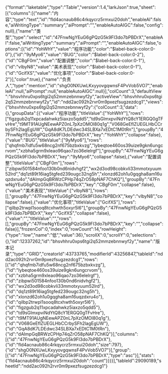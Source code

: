 {"format":"laketable","type":"Table","version":1.4,"larkJson":true,"sheet":[{"columns":[{"name":"内容","type":"text","id":"fld4acnaub86c4rkqycrz5rmxui20doh","enableAI":false,"aiWritingType":"summary","aiPrompt":"","enableAutoAIGC":false,"config":null},{"name":"类型","type":"select","id":"47FnwNgYEuG6gPQzG5k9FI3do7bPBDrX","enableAI":false,"aiWritingType":"summary","aiPrompt":"","enableAutoAIGC":false,"options":[{"id":"YohWhY","value":"程序功能","color":"$label-back-color:0-0"},{"id":"9yMyo6","value":"BUG","color":"$label-back-color:0-2"},{"id":"CBgF0m","value":"配置调整","color":"$label-back-color:0-1"},{"id":"vIbyN8","value":"美术表现","color":"$label-back-color:0-1"},{"id":"GcifXS","value":"优化事项","color":"$label-back-color:0-2"}],"color":true},{"name":"负责人","type":"mention","id":"shgO0NXUwLKxyyovgqwnsF4PvVob5VO7","enableAI":null,"aiPrompt":null,"enableAutoAIGC":null}],"colCount":3,"defaultView":"bhsvhhru0xps6tgi2q52mmzebnnwyf2y","activeView":"bhsvhhru0xps6tgi2q52mmzebnnwyf2y","id":"ndd2ac092h2rvr0m9pxezfsugzezdcg1","views":{"bhsvhhru0xps6tgi2q52mmzebnnwyf2y":{"colCount":3,"data":{},"groupData":[{"value":"程序功能","titleValue":["YohWhY"],"rows":["figzgub2q11xpcadahwkz5iaxzo5qdd5","td9sGlmxpviNdYtQ8cY1ERGQ0gTFvHre","t9MT91AUgNEewAPZ0nL7pXzOMOl80q1g","V068GeEflZUEGLHbCCrbySFh2lagEgUW","GqA8dK7LDEdwc34SLBXa7xEDtC1M0tRn"],"groupBy":"47FnwNgYEuG6gPQzG5k9FI3do7bPBDrX","key":"YohWhY","collapse":false},{"value":"BUG","titleValue":["9yMyo6"],"rows":["qhqfmb7idfu5w68ncg2nf675bzbxkvzg","lybeqtoe460os39uize9gkn6ungcrvom","xzbha5grm9xleao96qao7zo36elelrgf"],"groupBy":"47FnwNgYEuG6gPQzG5k9FI3do7bPBDrX","key":"9yMyo6","collapse":false},{"value":"配置调整","titleValue":["CBgF0m"],"rows":["zibpwi501584nfoo130b0nd6nidvhgf2","wx2d3od98cobkvli33mmotxyuum52lrd","dq1zt89t16iag5tgfed239ougc32ng5h","xlonzd62oh1u0gqgha8am16uqzdxru4o","dAImpGqBRWzCPHp74qZrO58pNAF7ChKQ"],"groupBy":"47FnwNgYEuG6gPQzG5k9FI3do7bPBDrX","key":"CBgF0m","collapse":false},{"value":"美术表现","titleValue":["vIbyN8"],"rows":[],"groupBy":"47FnwNgYEuG6gPQzG5k9FI3do7bPBDrX","key":"vIbyN8","collapse":false},{"value":"优化事项","titleValue":["GcifXS"],"rows":["qilbp2trwpl1sooq8tcxhwth5oxyr5l6"],"groupBy":"47FnwNgYEuG6gPQzG5k9FI3do7bPBDrX","key":"GcifXS","collapse":false},{"value":"","titleValue":"","rows":[],"groupBy":"47FnwNgYEuG6gPQzG5k9FI3do7bPBDrX","key":"","collapse":false}],"frozenCol":0,"index":0,"rowCount":14,"rowHeight":{"type":"low","name":"低","value":36},"scrollX":0,"scrollY":0,"selections":{},"iid":12337262,"id":"bhsvhhru0xps6tgi2q52mmzebnnwyf2y","name":"版本记录","type":"GRID","creatorId":43733765,"modifierId":43256847,"tableId":"ndd2ac092h2rvr0m9pxezfsugzezdcg1","rows":[{"id":"qhqfmb7idfu5w68ncg2nf675bzbxkvzg"},{"id":"lybeqtoe460os39uize9gkn6ungcrvom"},{"id":"xzbha5grm9xleao96qao7zo36elelrgf"},{"id":"zibpwi501584nfoo130b0nd6nidvhgf2"},{"id":"wx2d3od98cobkvli33mmotxyuum52lrd"},{"id":"dq1zt89t16iag5tgfed239ougc32ng5h"},{"id":"xlonzd62oh1u0gqgha8am16uqzdxru4o"},{"id":"qilbp2trwpl1sooq8tcxhwth5oxyr5l6"},{"id":"figzgub2q11xpcadahwkz5iaxzo5qdd5"},{"id":"td9sGlmxpviNdYtQ8cY1ERGQ0gTFvHre"},{"id":"t9MT91AUgNEewAPZ0nL7pXzOMOl80q1g"},{"id":"V068GeEflZUEGLHbCCrbySFh2lagEgUW"},{"id":"GqA8dK7LDEdwc34SLBXa7xEDtC1M0tRn"},{"id":"dAImpGqBRWzCPHp74qZrO58pNAF7ChKQ"}],"columns":[{"id":"47FnwNgYEuG6gPQzG5k9FI3do7bPBDrX"},{"id":"fld4acnaub86c4rkqycrz5rmxui20doh","size":797},{"id":"shgO0NXUwLKxyyovgqwnsF4PvVob5VO7"}],"group":[{"id":"47FnwNgYEuG6gPQzG5k9FI3do7bPBDrX","type":"asc"}],"stats":{"fld4acnaub86c4rkqycrz5rmxui20doh":"count"}}}}],"tableId":29090189,"sheetId":"ndd2ac092h2rvr0m9pxezfsugzezdcg1"}